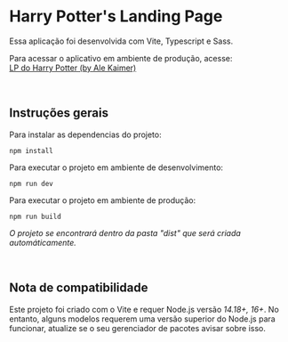 # Harry Potter's Landing Page

Essa aplicação foi desenvolvida com Vite, Typescript e Sass.

Para acessar o aplicativo em ambiente de produção, acesse:<br/>
[LP do Harry Potter (by Ale Kaimer)](https://ale-kaimer-lp-harry-potter.vercel.app/)

<br/>

## Instruções gerais

Para instalar as dependencias do projeto:

```
npm install
```

Para executar o projeto em ambiente de desenvolvimento:

```
npm run dev
```

Para executar o projeto em ambiente de produção:

```
npm run build
```

_O projeto se encontrará dentro da pasta "dist" que será criada automáticamente._

<br/>

## Nota de compatibilidade

Este projeto foi criado com o Vite e requer Node.js versão _14.18+, 16+_.
No entanto, alguns modelos requerem uma versão superior do Node.js para funcionar, atualize se o seu gerenciador de pacotes avisar sobre isso.

